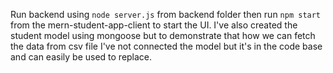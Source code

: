 Run backend using `node server.js` from backend folder then run `npm start` from the mern-student-app-client to start the UI. I've also created the student model using mongoose but to demonstrate that how we can fetch the data from csv file I've not connected the model but it's in the code base and can easily be used to replace.
